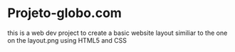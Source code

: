 # Projeto-globo.com
this is a web dev project to create a basic website layout similiar to the one on the layout.png 
using HTML5 and CSS 
